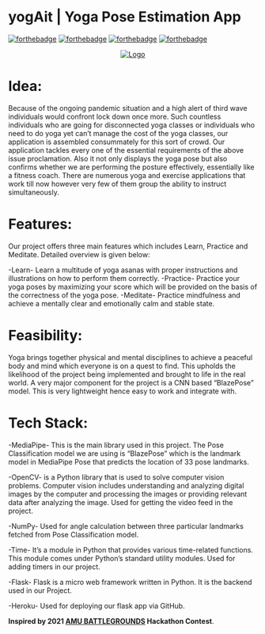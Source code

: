 # yogAit | Yoga Pose Estimation App

[![forthebadge](https://forthebadge.com/images/badges/for-you.svg)](https://forthebadge.com)
[![forthebadge](https://forthebadge.com/images/badges/built-with-love.svg)](https://forthebadge.com)
[![forthebadge](https://forthebadge.com/images/badges/makes-people-smile.svg)](https://forthebadge.com)
[![forthebadge](https://forthebadge.com/images/badges/powered-by-responsibility.svg)](https://forthebadge.com)
<!--
[![forthebadge](https://forthebadge.com/images/badges/check-it-out.svg)](https://forthebadge.com)
[![forthebadge](https://forthebadge.com/images/badges/powered-by-electricity.svg)](https://forthebadge.com)
[![forthebadge](https://forthebadge.com/images/badges/made-with-python.svg)](https://forthebadge.com)-->


<p align="center">
  <a href="https://github.com/jay-munjapara/yogAit">
    <img src="https://developers.google.com/ml-kit/images/vision/card-pose_detection.png" alt="Logo">
  </a>
</p>

# Idea:

Because of the ongoing pandemic situation and a high alert of third wave individuals would confront lock down once more. Such countless individuals who are going for disconnected yoga classes or individuals who need to do yoga yet can’t manage the cost of the yoga classes, our application is assembled consummately for this sort of crowd.
Our application tackles every one of the essential requirements of the above issue proclamation. Also it not only displays the yoga pose but also confirms whether we are performing the posture effectively, essentially like a fitness coach.
There are numerous yoga and exercise applications that work till now however very few of them group the ability to instruct simultaneously.

# Features:

Our project offers three main features which includes Learn, Practice and Meditate. Detailed overview is given below:

-Learn- Learn a multitude of yoga asanas with proper instructions and illustrations on how to perform them correctly.
-Practice- Practice your yoga poses by maximizing your score which will be provided on the basis of the correctness of the yoga pose.
-Meditate- Practice mindfulness and achieve a mentally clear and emotionally calm and stable state.

# Feasibility: 

Yoga brings together physical and mental disciplines to achieve a peaceful body and mind which everyone is on a quest to find.
This upholds the likelihood of the project being implemented and brought to life  in the real world.
A very major component for the project is a CNN based “BlazePose” model. This is very lightweight hence easy to work and integrate with.


# Tech Stack: 

-MediaPipe- This is the main library used in this project. The Pose Classification model we are using is “BlazePose” which is the landmark model in MediaPipe Pose that predicts the location of 33 pose landmarks.

-OpenCV- is a Python library that is used to solve computer vision problems. Computer vision includes understanding and analyzing digital images by the computer and processing the images or providing relevant data after analyzing the image. Used for getting the video feed in the project.

-NumPy- Used for angle calculation between three particular landmarks fetched from Pose Classification model.

-Time- It’s a module in Python that provides various time-related functions. This module comes under Python’s standard utility modules. Used for adding timers in our project.

-Flask- Flask is a micro web framework written in Python. It is the backend used in our Project.

-Heroku- Used for deploying our flask app via GitHub.


**Inspired by 2021 [AMU BATTLEGROUNDS](https://mlsa-amu.github.io/#/) Hackathon Contest**.
